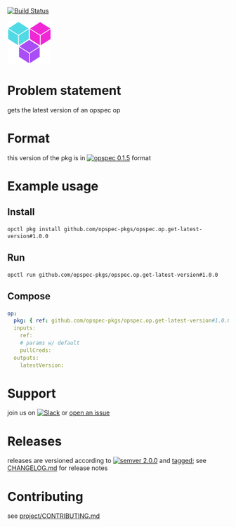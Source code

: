 [![Build Status](https://travis-ci.org/opspec-pkgs/opspec.op.get-latest-version.svg?branch=master)](https://travis-ci.org/opspec-pkgs/opspec.op.get-latest-version)

<img src="icon.svg" alt="icon" height="100px">

# Problem statement

gets the latest version of an opspec op

# Format

this version of the pkg is in [![opspec 0.1.5](https://img.shields.io/badge/opspec-0.1.5-brightgreen.svg?colorA=6b6b6b&colorB=fc16be)](https://opspec.io/0.1.5/packages.html) format

# Example usage

## Install

```shell
opctl pkg install github.com/opspec-pkgs/opspec.op.get-latest-version#1.0.0
```

## Run

```
opctl run github.com/opspec-pkgs/opspec.op.get-latest-version#1.0.0
```

## Compose

```yaml
op:
  pkg: { ref: github.com/opspec-pkgs/opspec.op.get-latest-version#1.0.0 }
  inputs:
    ref:
    # params w/ default
    pullCreds:
  outputs:
    latestVersion:
```

# Support

join us on
[![Slack](https://opspec-slackin.herokuapp.com/badge.svg)](https://opspec-slackin.herokuapp.com/)
or
[open an issue](https://github.com/opspec-pkgs/opspec.op.get-latest-version/issues)

# Releases

releases are versioned according to
[![semver 2.0.0](https://img.shields.io/badge/semver-2.0.0-brightgreen.svg)](http://semver.org/spec/v2.0.0.html)
and [tagged](https://git-scm.com/book/en/v2/Git-Basics-Tagging); see
[CHANGELOG.md](CHANGELOG.md) for release notes

# Contributing

see
[project/CONTRIBUTING.md](https://github.com/opspec-pkgs/project/blob/master/CONTRIBUTING.md)
